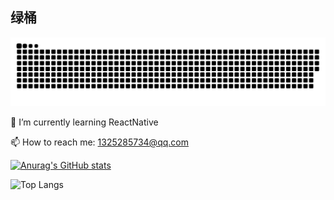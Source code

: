 ## 绿桶
<picture>
  <source media="(prefers-color-scheme: dark)" srcset="https://raw.githubusercontent.com/YourSigh/YourSigh/output/github-contribution-grid-snake-dark.svg">
  <source media="(prefers-color-scheme: light)" srcset="https://raw.githubusercontent.com/YourSigh/YourSigh/output/github-contribution-grid-snake.svg">
  <img alt="github contribution grid snake animation" src="https://raw.githubusercontent.com/YourSigh/YourSigh/output/github-contribution-grid-snake.svg">
</picture>

🌱 I’m currently learning ReactNative

📫 How to reach me: <1325285734@qq.com>

[![Anurag's GitHub stats](https://github-readme-stats.vercel.app/api?username=YourSigh)](https://github.com/anuraghazra/github-readme-stats)

![Top Langs](https://github-readme-stats.vercel.app/api/top-langs/?username=YourSigh&layout=compact)


<!--
**YourSigh/YourSigh** is a ✨ _special_ ✨ repository because its `README.md` (this file) appears on your GitHub profile.

Here are some ideas to get you started:

- 🔭 I’m currently working on ...
- 🌱 I’m currently learning ...
- 👯 I’m looking to collaborate on ...
- 🤔 I’m looking for help with ...
- 💬 Ask me about ...
- 📫 How to reach me: ...
- 😄 Pronouns: ...
- ⚡ Fun fact: ...
-->
